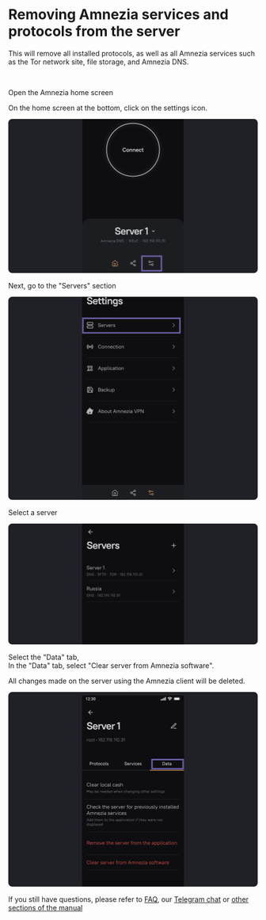 # Removing Amnezia services and protocols from the server

This will remove all installed protocols, as well as all Amnezia services such as the Tor network site, file storage, and Amnezia DNS.

&nbsp;

 Open the Amnezia home screen


On the home screen at the bottom, click on the settings icon.

![](https://raw.githubusercontent.com/amnezia-vpn/amnezia.org-content/master/docs/en/instructions/07_delete-services-amnezia/img/dsa_en_1.png)

Next, go to the "Servers" section

![](https://raw.githubusercontent.com/amnezia-vpn/amnezia.org-content/master/docs/en/instructions/07_delete-services-amnezia/img/dsa_en_2.png)

Select a server

![](https://raw.githubusercontent.com/amnezia-vpn/amnezia.org-content/master/docs/en/instructions/07_delete-services-amnezia/img/dsa_en_3.png)

Select the "Data" tab, \
In the "Data" tab, select "Clear server from Amnezia software".

All changes made on the server using the Amnezia client will be deleted.

![](https://raw.githubusercontent.com/amnezia-vpn/amnezia.org-content/master/docs/en/instructions/07_delete-services-amnezia/img/dsa_en_4.png)


If you still have questions, please refer to [FAQ], our [Telegram chat]  or [other sections of the manual]


[about-int-link]: /about
[FAQ]: ../faq 
[Telegram chat]: https://t.me/amnezia_vpn_en
[other sections of the manual]: ../instructions




